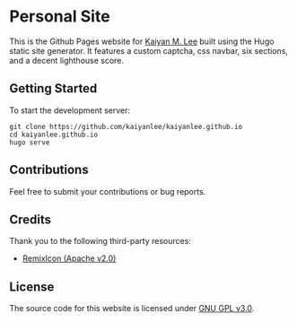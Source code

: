 # Personal Site

This is the Github Pages website for [Kaiyan M. Lee](https://kaiyanlee.github.io) built using the Hugo static site generator. It features a custom captcha, css navbar, six sections, and a decent lighthouse score.

## Getting Started

To start the development server:

```
git clone https://github.com/kaiyanlee/kaiyanlee.github.io
cd kaiyanlee.github.io
hugo serve
```

## Contributions

Feel free to submit your contributions or bug reports.

## Credits

Thank you to the following third-party resources:

- [RemixIcon (Apache v2.0)](https://github.com/Remix-Design/RemixIcon)

## License

The source code for this website is licensed under [GNU GPL v3.0](./LICENSE.GPLv3).
